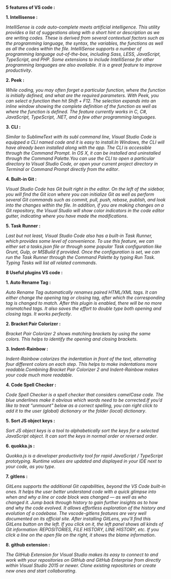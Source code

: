 **5 features of VS code :**

**1. Intellisense :**

_IntelliSense is code auto-complete meets artificial intelligence. This utility provides a list of suggestions along with a short hint or description as we are writing codes. These is derived from several contextual factors such as the programming language, the syntax, the variables, the functions as well as all the codes within the file. IntelliSense supports a number of programming language out-of-the-box, including Sass, LESS, JavaScript, TypeScript, and PHP. Some extensions to include IntelliSense for other programming languages are also available. It is a great feature to improve productivity_.

**2. Peek :**

_While coding, you may often forget a particular function, where the function is initially defined, and what are the required parameters. With Peek, you can select a function then hit Shift + F12. The selection expands into an inline window showing the complete definition of the function as well as where the function is defined. The feature currently works in C, C#, JavaScript, TypeScript, .NET, and a few other programming languages_.

**3. CLI :**

_Similar to SublimeText with its subl command line, Visual Studio Code is equipped a CLI named code and it is easy to install.In Windows, the CLI will have already been installed along with the app. The CLI is accessible through the Command Prompt. In OS X, it can be installed and uninstalled through the Command Palette.You can use the CLI to open a particular directory to Visual Studio Code, or open your current project directory in Terminal or Command Prompt directly from the editor_.

**4. Built-in Git :**

_Visual Studio Code has Git built right in the editor. On the left of the sidebar, you will find the Git icon where you can initialize Git as well as perform several Git commands such as commit, pull, push, rebase, publish, and look into the changes within the file. In addition, if you are making changes on a Git repository, the Visual Studio will show color indicators in the code editor gutter, indicating where you have made the modifications_.

**5. Task Runner :**

_Last but not least, Visual Studio Code also has a built-in Task Runner, which provides some level of convenience. To use this feature, we can either set a tasks.json file or through some popular Task configuration like Grunt, Gulp, or MSBuild if provided. Once the configuration is set, we can run the Task Runner through the Command Palette by typing Run Task. Typing Tasks will list all related commands_.

**8 Useful plugins VS code :**

**1. Auto Rename Tag :**

_Auto Rename Tag automatically renames paired HTML/XML tags. It can either change the opening tag or closing tag, after which the corresponding tag is changed to match. After this plugin is enabled, there will be no more mismatched tags. It also saves the effort to double type both opening and closing tags. It works perfectly_.

**2. Bracket Pair Colorizer :**

_Bracket Pair Colorizer 2 shows matching brackets by using the same colors. This helps to identify the opening and closing brackets_.

**3. Indent-Rainbow :**

_Indent-Rainbow colorizes the indentation in front of the text, alternating four different colors on each step. This helps to make indentations more readable.Combining Bracket Pair Colorizer 2 and Indent-Rainbow makes your code much more readable_.

**4. Code Spell Checker :**

_Code Spell Checker is a spell checker that considers camelCase code. The blue underlines make it obvious which words need to be corrected.If you’d like to treat “unmount” below as a correct spelling, you can right click to add it to the user (global) dictionary or the folder (local) dictionary_.

**5. Sort JS object keys :**

_Sort JS object keys is a tool to alphabetically sort the keys for a selected JavaScript object. It can sort the keys in normal order or reversed order_.

**6. quokka.js :**

_Quokka.js is a developer productivity tool for rapid JavaScript / TypeScript prototyping. Runtime values are updated and displayed in your IDE next to your code, as you type_.

**7. gitlens :**

_GitLens supports the additional Git capabilities, beyond the VS Code built-in ones. It helps the user better understand code with a quick glimpse into when and why a line or code block was changed — as well as who changed it. Jump back through history to gain further insights as to how and why the code evolved. It allows effortless exploration of the history and evolution of a codebase. The vscode-gitlens features are very well documented on its official site. After installing GitLens, you’ll find this GitLens button on the left. If you click on it, the left panel shows all kinds of Git information: REPOSITORIES, FILE HISTORY, LINE HISTORY, etc. If you click a line on the open file on the right, it shows the blame information_.

**8. github extension :**

_The GitHub Extension for Visual Studio makes its easy to connect to and work with your repositories on GitHub and GitHub Enterprise from directly within Visual Studio 2015 or newer. Clone existing repositories or create new ones and start collaborating_.